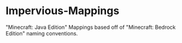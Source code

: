 # Impervious-Mappings
"Minecraft: Java Edition" Mappings based off of "Minecraft: Bedrock Edition" naming conventions.
